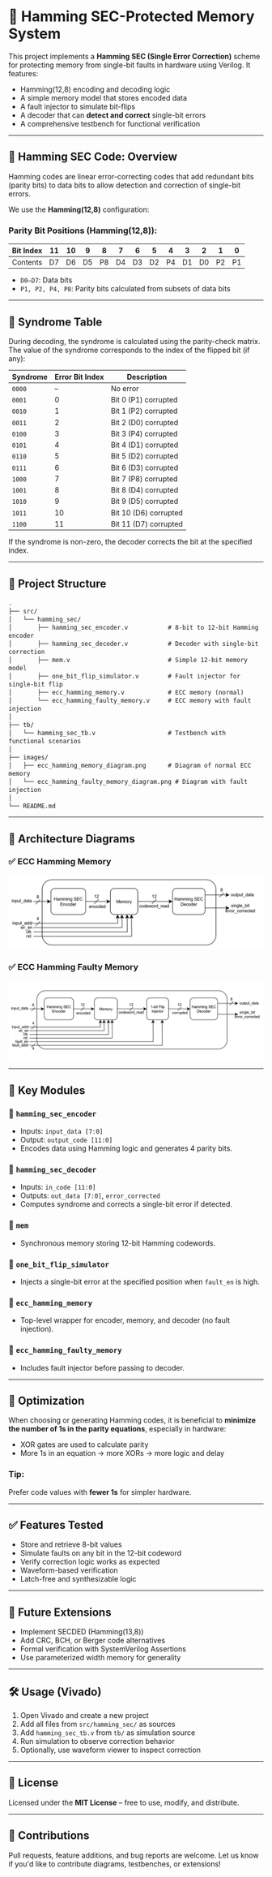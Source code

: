 # 🧠 Hamming SEC-Protected Memory System

This project implements a **Hamming SEC (Single Error Correction)** scheme for protecting memory from single-bit faults in hardware using Verilog. It features:

* Hamming(12,8) encoding and decoding logic
* A simple memory model that stores encoded data
* A fault injector to simulate bit-flips
* A decoder that can **detect and correct** single-bit errors
* A comprehensive testbench for functional verification

---

## 📘 Hamming SEC Code: Overview

Hamming codes are linear error-correcting codes that add redundant bits (parity bits) to data bits to allow detection and correction of single-bit errors.

We use the **Hamming(12,8)** configuration:

### Parity Bit Positions (Hamming(12,8)):

| Bit Index | 11 | 10 | 9  | 8  | 7  | 6  | 5  | 4  | 3  | 2  | 1  | 0  |
| --------- | -- | -- | -- | -- | -- | -- | -- | -- | -- | -- | -- | -- |
| Contents  | D7 | D6 | D5 | P8 | D4 | D3 | D2 | P4 | D1 | D0 | P2 | P1 |

* `D0–D7`: Data bits
* `P1, P2, P4, P8`: Parity bits calculated from subsets of data bits

---

## 🧮 Syndrome Table

During decoding, the syndrome is calculated using the parity-check matrix. The value of the syndrome corresponds to the index of the flipped bit (if any):

| Syndrome | Error Bit Index | Description           |
| -------- | --------------- | --------------------- |
| `0000`   | –               | No error              |
| `0001`   | 0               | Bit 0 (P1) corrupted  |
| `0010`   | 1               | Bit 1 (P2) corrupted  |
| `0011`   | 2               | Bit 2 (D0) corrupted  |
| `0100`   | 3               | Bit 3 (P4) corrupted  |
| `0101`   | 4               | Bit 4 (D1) corrupted  |
| `0110`   | 5               | Bit 5 (D2) corrupted  |
| `0111`   | 6               | Bit 6 (D3) corrupted  |
| `1000`   | 7               | Bit 7 (P8) corrupted  |
| `1001`   | 8               | Bit 8 (D4) corrupted  |
| `1010`   | 9               | Bit 9 (D5) corrupted  |
| `1011`   | 10              | Bit 10 (D6) corrupted |
| `1100`   | 11              | Bit 11 (D7) corrupted |

If the syndrome is non-zero, the decoder corrects the bit at the specified index.

---

## 📂 Project Structure

```
.
├── src/
│   └── hamming_sec/
│       ├── hamming_sec_encoder.v           # 8-bit to 12-bit Hamming encoder
│       ├── hamming_sec_decoder.v           # Decoder with single-bit correction
│       ├── mem.v                           # Simple 12-bit memory model
│       ├── one_bit_flip_simulator.v        # Fault injector for single-bit flip
│       ├── ecc_hamming_memory.v            # ECC memory (normal)
│       └── ecc_hamming_faulty_memory.v     # ECC memory with fault injection
│
├── tb/
│   └── hamming_sec_tb.v                    # Testbench with functional scenarios
│
├── images/
│   ├── ecc_hamming_memory_diagram.png      # Diagram of normal ECC memory
│   └── ecc_hamming_faulty_memory_diagram.png # Diagram with fault injection
│
└── README.md
```

---

## 🧠 Architecture Diagrams

### ✅ ECC Hamming Memory

![ECC Hamming Memory](../../images/hamming_sec_mem.png)

### ✅ ECC Hamming Faulty Memory

![ECC Hamming Faulty Memory](../../images/hamming_sec_faulty_mem.png)

---

## 🔩 Key Modules

### 🔹 `hamming_sec_encoder`

* Inputs: `input_data [7:0]`
* Output: `output_code [11:0]`
* Encodes data using Hamming logic and generates 4 parity bits.

### 🔹 `hamming_sec_decoder`

* Inputs: `in_code [11:0]`
* Outputs: `out_data [7:0]`, `error_corrected`
* Computes syndrome and corrects a single-bit error if detected.

### 🔹 `mem`

* Synchronous memory storing 12-bit Hamming codewords.

### 🔹 `one_bit_flip_simulator`

* Injects a single-bit error at the specified position when `fault_en` is high.

### 🔹 `ecc_hamming_memory`

* Top-level wrapper for encoder, memory, and decoder (no fault injection).

### 🔹 `ecc_hamming_faulty_memory`

* Includes fault injector before passing to decoder.
---

## 🔧 Optimization

When choosing or generating Hamming codes, it is beneficial to **minimize the number of 1s in the parity equations**, especially in hardware:

* XOR gates are used to calculate parity
* More 1s in an equation → more XORs → more logic and delay

### Tip:

Prefer code values with **fewer 1s** for simpler hardware.

---

## ✅ Features Tested

* Store and retrieve 8-bit values
* Simulate faults on any bit in the 12-bit codeword
* Verify correction logic works as expected
* Waveform-based verification
* Latch-free and synthesizable logic

---

## 🚀 Future Extensions

* Implement SECDED (Hamming(13,8))
* Add CRC, BCH, or Berger code alternatives
* Formal verification with SystemVerilog Assertions
* Use parameterized width memory for generality

---

## 🛠️ Usage (Vivado)

1. Open Vivado and create a new project
2. Add all files from `src/hamming_sec/` as sources
3. Add `hamming_sec_tb.v` from `tb/` as simulation source
4. Run simulation to observe correction behavior
5. Optionally, use waveform viewer to inspect correction

---

## 📜 License

Licensed under the **MIT License** – free to use, modify, and distribute.

---

## 🤝 Contributions

Pull requests, feature additions, and bug reports are welcome.
Let us know if you'd like to contribute diagrams, testbenches, or extensions!

